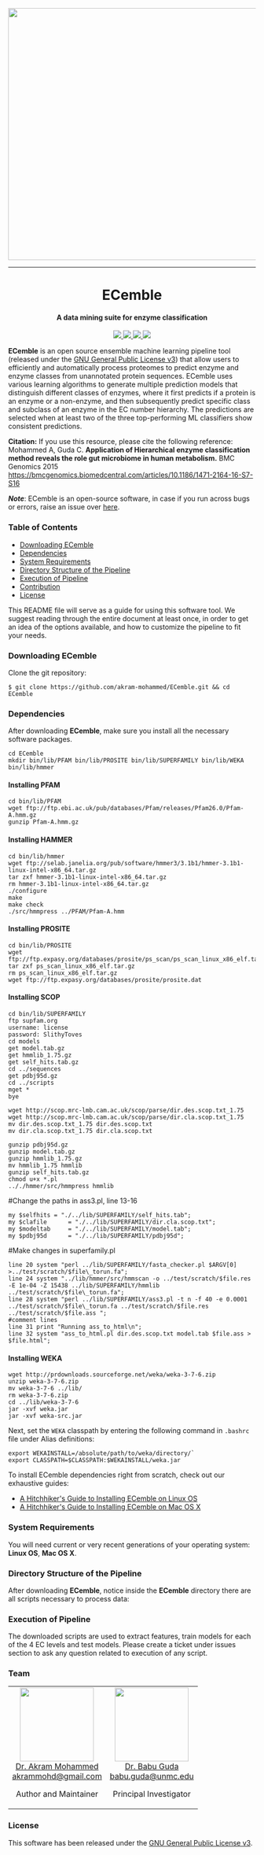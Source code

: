 <div align="center">
  <img src="download.jpg" width="512">
</div>

---

<h1 align="center">
  ECemble
</h1>

<h4 align="center">
  A data mining suite for enzyme classification
</h4>

<p align="center">
  <a href="http://ECemble.readthedocs.io">
    <img src="https://readthedocs.org/projects/ECemble/badge/?version=latest"/>
  </a>
  <a href="https://travis-ci.org/akram-mohammed/ECemble">
    <img src="https://travis-ci.org/akram-mohammed/ECemble.svg?branch=master">
  </a>
  <a href="https://saythanks.io/to/akram-mohammed">
    <img src="https://img.shields.io/badge/Say%20Thanks-!-1EAEDB.svg?style=flat-square">
  </a>
  <a href="https://paypal.me/akram9">
    <img src="https://img.shields.io/badge/Donate-%24-blue.svg?style=flat-square">
  </a>
</p>

**ECemble** is an open source ensemble machine learning pipeline tool (released under the [GNU General Public License v3](LICENSE.md)) that allow users to efficiently and automatically process proteomes to predict enzyme and enzyme classes from unannotated protein sequences. ECemble uses various learning algorithms to generate multiple prediction models that distinguish different classes of enzymes, where it first predicts if a protein is an enzyme or a non-enzyme, and then subsequently predict specific class and subclass of an enzyme in the EC number hierarchy. The predictions are selected when at least two of the three top-performing ML classifiers show consistent predictions.

**Citation:** If you use this resource, please cite the following reference: 
Mohammed A, Guda C. **Application of Hierarchical enzyme classification method reveals the role gut microbiome in human metabolism.** BMC Genomics 2015 https://bmcgenomics.biomedcentral.com/articles/10.1186/1471-2164-16-S7-S16

***Note***: ECemble is an open-source software, in case if you run across bugs or errors, raise an issue over [here](https://github.com/akram-mohammed/ECemble/issues).

### Table of Contents
* [Downloading ECemble](#downloading-ecemble)
* [Dependencies](#dependencies)
* [System Requirements](#system-requirements)
* [Directory Structure of the Pipeline](#directory-structure-of-the-pipeline)
* [Execution of Pipeline](#execution-of-pipeline)
* [Contribution](#contribution)
* [License](#license)

This README file will serve as a guide for using this software tool. We suggest reading through the entire document at least once, in order to get an idea of the options available, and how to customize the pipeline to fit your needs.

### Downloading ECemble
Clone the git repository:
```console
$ git clone https://github.com/akram-mohammed/ECemble.git && cd ECemble
```

### Dependencies 
After downloading **ECemble**, make sure you install all the necessary software packages. 
```
cd ECemble
mkdir bin/lib/PFAM bin/lib/PROSITE bin/lib/SUPERFAMILY bin/lib/WEKA bin/lib/hmmer
```
#### Installing PFAM
```
cd bin/lib/PFAM
wget ftp://ftp.ebi.ac.uk/pub/databases/Pfam/releases/Pfam26.0/Pfam-A.hmm.gz
gunzip Pfam-A.hmm.gz
```
#### Installing HAMMER
```
cd bin/lib/hmmer
wget ftp://selab.janelia.org/pub/software/hmmer3/3.1b1/hmmer-3.1b1-linux-intel-x86_64.tar.gz
tar zxf hmmer-3.1b1-linux-intel-x86_64.tar.gz
rm hmmer-3.1b1-linux-intel-x86_64.tar.gz
./configure
make 
make check
./src/hmmpress ../PFAM/Pfam-A.hmm
```
#### Installing PROSITE
```
cd bin/lib/PROSITE
wget ftp://ftp.expasy.org/databases/prosite/ps_scan/ps_scan_linux_x86_elf.tar.gz
tar zxf ps_scan_linux_x86_elf.tar.gz
rm ps_scan_linux_x86_elf.tar.gz
wget ftp://ftp.expasy.org/databases/prosite/prosite.dat
```
#### Installing SCOP
```
cd bin/lib/SUPERFAMILY
ftp supfam.org
username: license
password: SlithyToves
cd models
get model.tab.gz
get hmmlib_1.75.gz
get self_hits.tab.gz
cd ../sequences
get pdbj95d.gz
cd ../scripts
mget *
bye

wget http://scop.mrc-lmb.cam.ac.uk/scop/parse/dir.des.scop.txt_1.75
wget http://scop.mrc-lmb.cam.ac.uk/scop/parse/dir.cla.scop.txt_1.75
mv dir.des.scop.txt_1.75 dir.des.scop.txt
mv dir.cla.scop.txt_1.75 dir.cla.scop.txt

gunzip pdbj95d.gz
gunzip model.tab.gz
gunzip hmmlib_1.75.gz
mv hmmlib_1.75 hmmlib
gunzip self_hits.tab.gz
chmod u+x *.pl
.././hmmer/src/hmmpress hmmlib
```
#Change the paths in ass3.pl, line 13-16
```
my $selfhits = "./../lib/SUPERFAMILY/self_hits.tab";
my $clafile      = "./../lib/SUPERFAMILY/dir.cla.scop.txt";
my $modeltab     = "./../lib/SUPERFAMILY/model.tab";
my $pdbj95d      = "./../lib/SUPERFAMILY/pdbj95d";
```
#Make changes in superfamily.pl
```
line 20	system "perl ../lib/SUPERFAMILY/fasta_checker.pl $ARGV[0] >../test/scratch/$file\_torun.fa";
line 24 system "../lib/hmmer/src/hmmscan -o ../test/scratch/$file.res -E 1e-04 -Z 15438 ../lib/SUPERFAMILY/hmmlib ../test/scratch/$file\_torun.fa";
line 28 system "perl ../lib/SUPERFAMILY/ass3.pl -t n -f 40 -e 0.0001 ../test/scratch/$file\_torun.fa ../test/scratch/$file.res ../test/scratch/$file.ass ";
#comment lines
line 31 print "Running ass_to_html\n";
line 32 system "ass_to_html.pl dir.des.scop.txt model.tab $file.ass > $file.html";
```
#### Installing WEKA
```
wget http://prdownloads.sourceforge.net/weka/weka-3-7-6.zip
unzip weka-3-7-6.zip
mv weka-3-7-6 ../lib/
rm weka-3-7-6.zip
cd ../lib/weka-3-7-6
jar -xvf weka.jar
jar -xvf weka-src.jar
```
Next, set the `WEKA` classpath by entering the following command in `.bashrc` file under Alias definitions:
```
export WEKAINSTALL=/absolute/path/to/weka/directory/`
export CLASSPATH=$CLASSPATH:$WEKAINSTALL/weka.jar
```
To install ECemble dependencies right from scratch, check out our exhaustive guides:
* [A Hitchhiker's Guide to Installing ECemble on Linux OS](https://github.com/akram-mohammed/ECemble/wiki/A-Hitchhiker's-Guide-to-Installing-ECemble-on-Linux-OS)
* [A Hitchhiker's Guide to Installing ECemble on Mac OS X](https://github.com/akram-mohammed/ECemble/wiki/A-Hitchhiker's-Guide-to-Installing-ECemble-on-Mac-OS-X)

### System Requirements
You will need current or very recent generations of your operating system: 
**Linux OS**, **Mac OS X**.

### Directory Structure of the Pipeline
After downloading **ECemble**, notice inside the **ECemble** directory there are all scripts necessary to process data:

### Execution of Pipeline
The downloaded scripts are used to extract features, train models for each of the 4 EC levels and test models. Please create a ticket under issues section to ask any question related to execution of any script. 

### Team
<table align="center">
  <tbody>
    <tr>
		<td align="center" valign="top">
			<img height="150" src="https://github.com/akram-mohammed.png?s=150">
			<br>
			<a href="https://github.com/akram-mohammed">Dr. Akram Mohammed</a>
			<br>
			<a href="mailto:akrammohd@gmail.com">akrammohd@gmail.com</a>
			<br>
			<p>Author and Maintainer</p>
		</td>
	 	<td align="center" valign="top">
			<img width="150" height="150" src="https://www.unmc.edu/inbre/cores/bioinformatics/Guda_small.png?s=150">
			<br>
			<a href="https://www.unmc.edu/bsbc/people/guda.html">Dr. Babu Guda</a>
			<br>
			<a href="mailto:babu.guda@unmc.edu">babu.guda@unmc.edu</a>
			<br>
			<p>Principal Investigator</p>
		</td>
	  </tr>
  </tbody>
</table>
  

### License
This software has been released under the [GNU General Public License v3](LICENSE.md).
